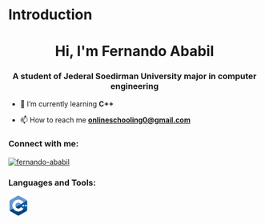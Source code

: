 # Introduction
<h1 align="center">Hi, I'm Fernando Ababil</h1>
<h3 align="center">A student of Jederal Soedirman University major in computer engineering</h3>

- 🌱 I’m currently learning **C++**

- 📫 How to reach me **onlineschooling0@gmail.com**

<h3 align="left">Connect with me:</h3>
<p align="left">
<a href="www.linkedin.com/in/fernando-ababil-a02a92382" target="blank"><img align="center" src="https://raw.githubusercontent.com/rahuldkjain/github-profile-readme-generator/master/src/images/icons/Social/linked-in-alt.svg" alt="fernando-ababil" height="30" width="40" /></a>
</p>

<h3 align="left">Languages and Tools:</h3>
<p align="left"> <a href="https://www.w3schools.com/cpp/" target="_blank" rel="noreferrer"> <img src="https://raw.githubusercontent.com/devicons/devicon/master/icons/cplusplus/cplusplus-original.svg" alt="cplusplus" width="40" height="40"/> </a> </p>
